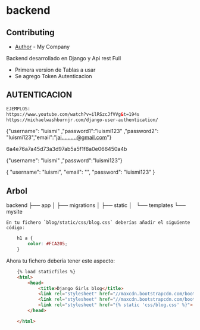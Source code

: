 # backend


## Contributing
* [Author](https://www.marstonsoftware.com) - My Company 

Backend desarrollado en Django y Api rest Full

- Primera version de Tablas a usar
- Se agrego Token Autenticacion


## AUTENTICACION

```html
EJEMPLOS:
https://www.youtube.com/watch?v=ilRSzcJfVVg&t=194s
https://michaelwashburnjr.com/django-user-authentication/
``` 
{"username": "luismi" ,"password1":"luismi123" ,"password2": "luismi123","email":"jai..........@gmail.com"}

6a4e76a7a45d73a3d97ab5a5f1f8a0e066450a4b

{"username": "luismi" ,"password":"luismi123"}

{
    "username": "luismi",
    "email": "",
    "password": "luismi123"
}

## Arbol
   backend
    ├── app
    │   ├── migrations
    │   ├── static
    │   └── templates
    └── mysite
    
    En tu fichero `blog/static/css/blog.css` deberías añadir el siguiente código:

```css
    h1 a {
        color: #FCA205;
    }
```    


Ahora tu fichero debería tener este aspecto:

```html
    {% load staticfiles %}
    <html>
        <head>
            <title>Django Girls blog</title>
            <link rel="stylesheet" href="//maxcdn.bootstrapcdn.com/bootstrap/3.2.0/css/bootstrap.min.css">
            <link rel="stylesheet" href="//maxcdn.bootstrapcdn.com/bootstrap/3.2.0/css/bootstrap-theme.min.css">
            <link rel="stylesheet" href="{% static 'css/blog.css' %}">
        </head>

    </html>
```    
